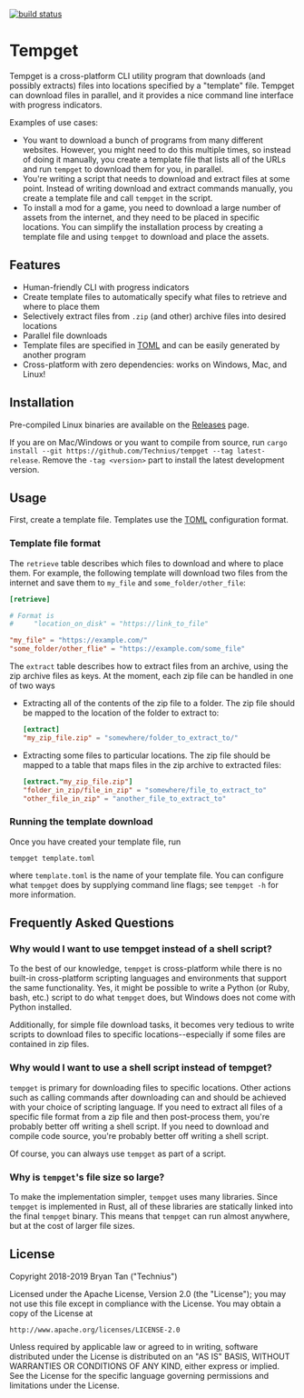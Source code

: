 [![build status][ci_badge]](https://circleci.com/gh/Technius/tempget/)

[ci_badge]: https://img.shields.io/circleci/project/github/Technius/tempget/master.svg

# Tempget

Tempget is a cross-platform CLI utility program that downloads (and possibly
extracts) files into locations specified by a "template" file. Tempget can
download files in parallel, and it provides a nice command line interface with
progress indicators.

Examples of use cases:

* You want to download a bunch of programs from many different websites.
  However, you might need to do this multiple times, so instead of doing it
  manually, you create a template file that lists all of the URLs and run
  `tempget` to download them for you, in parallel.
* You're writing a script that needs to download and extract files at some
  point. Instead of writing download and extract commands manually, you create a
  template file and call `tempget` in the script.
* To install a mod for a game, you need to download a large number of assets
  from the internet, and they need to be placed in specific locations. You can
  simplify the installation process by creating a template file and using
  `tempget` to download and place the assets.

## Features

* Human-friendly CLI with progress indicators
* Create template files to automatically specify what files to retrieve and
  where to place them
* Selectively extract files from `.zip` (and other) archive files into desired
  locations
* Parallel file downloads
* Template files are specified in [TOML][TOML] and can be easily generated by another
  program
* Cross-platform with zero dependencies: works on Windows, Mac, and Linux!

## Installation

Pre-compiled Linux binaries are available on the [Releases](/releases) page.

If you are on Mac/Windows or you want to compile from source, run `cargo install
--git https://github.com/Technius/tempget --tag latest-release`. Remove the `-tag
<version>` part to install the latest development version.

## Usage

First, create a template file. Templates use the
[TOML][TOML] configuration format.

### Template file format

The `retrieve` table describes which files to download and where to place them.
For example, the following template will download two files from the internet
and save them to `my_file` and `some_folder/other_file`:

```toml
[retrieve]

# Format is
#     "location_on_disk" = "https://link_to_file"

"my_file" = "https://example.com/"
"some_folder/other_flie" = "https://example.com/some_file"
```

The `extract` table describes how to extract files from an archive, using the
zip archive files as keys. At the moment, each zip file can be handled in one of
two ways

* Extracting all of the contents of the zip file to a folder. The zip file
  should be mapped to the location of the folder to extract to:

  ```toml
  [extract]
  "my_zip_file.zip" = "somewhere/folder_to_extract_to/"
  ```
* Extracting some files to particular locations. The zip file should be mapped
  to a table that maps files in the zip archive to extracted files:
  
  ```toml
  [extract."my_zip_file.zip"]
  "folder_in_zip/file_in_zip" = "somewhere/file_to_extract_to"
  "other_file_in_zip" = "another_file_to_extract_to"
  ```
  
### Running the template download

Once you have created your template file, run

```plain
tempget template.toml
```

where `template.toml` is the name of your template file. You can configure what
`tempget` does by supplying command line flags; see `tempget -h` for more
information.

## Frequently Asked Questions

### Why would I want to use tempget instead of a shell script?

To the best of our knowledge, `tempget` is cross-platform while there is no
built-in cross-platform scripting languages and environments that support the
same functionality. Yes, it might be possible to write a Python (or Ruby, bash,
etc.) script to do what `tempget` does, but Windows does not come with Python
installed.

Additionally, for simple file download tasks, it becomes very tedious to write
scripts to download files to specific locations--especially if some files are
contained in zip files.

### Why would I want to use a shell script instead of tempget?

`tempget` is primary for downloading files to specific locations. Other actions
such as calling commands after downloading can and should be achieved with your
choice of scripting language. If you need to extract all files of a specific
file format from a zip file and then post-process them, you're probably better
off writing a shell script. If you need to download and compile code source,
you're probably better off writing a shell script.

Of course, you can always use `tempget` as part of a script.

### Why is `tempget`'s file size so large?

To make the implementation simpler, `tempget` uses many libraries. Since
`tempget` is implemented in Rust, all of these libraries are statically linked
into the final `tempget` binary. This means that `tempget` can run almost
anywhere, but at the cost of larger file sizes.

## License

Copyright 2018-2019 Bryan Tan ("Technius")

Licensed under the Apache License, Version 2.0 (the "License");
you may not use this file except in compliance with the License.
You may obtain a copy of the License at

    http://www.apache.org/licenses/LICENSE-2.0

Unless required by applicable law or agreed to in writing, software
distributed under the License is distributed on an "AS IS" BASIS,
WITHOUT WARRANTIES OR CONDITIONS OF ANY KIND, either express or implied.
See the License for the specific language governing permissions and
limitations under the License.

[TOML]: (https://github.com/toml-lang/toml)
